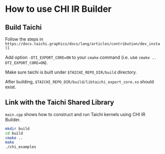 # How to use CHI IR Builder

## Build Taichi

Follow the steps in `https://docs.taichi.graphics/docs/lang/articles/contribution/dev_install`

Add option `-DTI_EXPORT_CORE=ON` to your `cmake` command (i.e. use `cmake .. DTI_EXPORT_CORE=ON`).

Make sure taichi is built under `$TAICHI_REPO_DIR/build` directory.

After building, `$TAICHI_REPO_DIR/build/libtaichi_export_core.so` should exist.

## Link with the Taichi Shared Library

`main.cpp` shows how to construct and run Taichi kernels using CHI IR Builder.

```bash
mkdir build
cd build
cmake ..
make
./chi_examples
```
